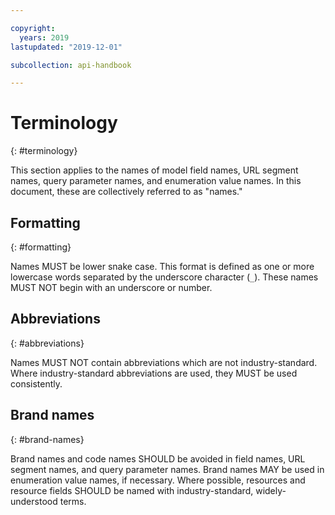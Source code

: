```yaml
---

copyright:
  years: 2019
lastupdated: "2019-12-01"

subcollection: api-handbook

---
```

# Terminology
{: #terminology}

This section applies to the names of model field names, URL segment names, query parameter names,
and enumeration value names. In this document, these are collectively referred to as "names."

## Formatting
{: #formatting}

Names MUST be lower snake case. This format is defined as one or more lowercase words separated by
the underscore character (`_`). These names MUST NOT begin with an underscore or number.

## Abbreviations
{: #abbreviations}

Names MUST NOT contain abbreviations which are not industry-standard. Where industry-standard
abbreviations are used, they MUST be used consistently.

## Brand names
{: #brand-names}

Brand names and code names SHOULD be avoided in field names, URL segment names, and query parameter
names. Brand names MAY be used in enumeration value names, if necessary. Where possible, resources
and resource fields SHOULD be named with industry-standard, widely-understood terms.

